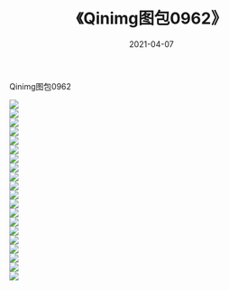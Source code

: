 ﻿---
layout: post
title:  《Qinimg图包0962》
date:   2021-04-07
img: http://imgx.orgx.ga/Qinimg图包/Qinimg图包0962/000.jpg
categories: [美女, 清纯, 唯美]
---

Qinimg图包0962

 ![](http://imgx.orgx.ga/Qinimg图包/Qinimg图包0962/001.jpg) <br>![](http://imgx.orgx.ga/Qinimg图包/Qinimg图包0962/002.jpg) <br>![](http://imgx.orgx.ga/Qinimg图包/Qinimg图包0962/003.jpg) <br>![](http://imgx.orgx.ga/Qinimg图包/Qinimg图包0962/004.jpg) <br>![](http://imgx.orgx.ga/Qinimg图包/Qinimg图包0962/005.jpg) <br>![](http://imgx.orgx.ga/Qinimg图包/Qinimg图包0962/006.jpg) <br>![](http://imgx.orgx.ga/Qinimg图包/Qinimg图包0962/007.jpg) <br>![](http://imgx.orgx.ga/Qinimg图包/Qinimg图包0962/008.jpg) <br>![](http://imgx.orgx.ga/Qinimg图包/Qinimg图包0962/009.jpg) <br>![](http://imgx.orgx.ga/Qinimg图包/Qinimg图包0962/010.jpg) <br>![](http://imgx.orgx.ga/Qinimg图包/Qinimg图包0962/011.jpg) <br>![](http://imgx.orgx.ga/Qinimg图包/Qinimg图包0962/012.jpg) <br>![](http://imgx.orgx.ga/Qinimg图包/Qinimg图包0962/013.jpg) <br>![](http://imgx.orgx.ga/Qinimg图包/Qinimg图包0962/014.jpg) <br>![](http://imgx.orgx.ga/Qinimg图包/Qinimg图包0962/015.jpg) <br>![](http://imgx.orgx.ga/Qinimg图包/Qinimg图包0962/016.jpg) <br>![](http://imgx.orgx.ga/Qinimg图包/Qinimg图包0962/017.jpg) <br>![](http://imgx.orgx.ga/Qinimg图包/Qinimg图包0962/018.jpg) <br>![](http://imgx.orgx.ga/Qinimg图包/Qinimg图包0962/019.jpg) <br>![](http://imgx.orgx.ga/Qinimg图包/Qinimg图包0962/020.jpg) <br>